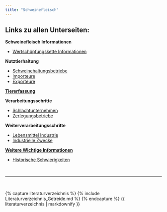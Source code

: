 ```yaml
---
title: "Schweinefleisch"
---
```


## Links zu allen Unterseiten:

**Schweinefleisch Informationen**

- [Wertschöpfungskette Informationen](Wertschoepfungskette-Informationen.html)

**Nutztierhaltung**

- [Schweinehaltungsbetriebe](Nutztierhaltung/Schweinehaltungsbetriebe.html)
- [Importeure](Nutztierhaltung/Importeure.html)
- [Exporteure](Nutztierhaltung/Exporteure.html)

[**Tiererfassung**](Tiererfassung/Tiererfassung.html)

**Verarbeitungsschritte**

- [Schlachtunternehmen](Verarbeitungsschritte/Schlachtunternehmen.html)
- [Zerlegungsbetriebe](Verarbeitungsschritte/Zerlegungsbetriebe.html)

**Weiterverarbeitungsschritte**

- [Lebensmittel Industrie](Weiterverarbeitungsschritte/Lebensmittel-Industrie.html)
- [Industrielle Zwecke](Weiterverarbeitungsschritte/Industrielle-Zwecke.html)
  
[**Weitere Wichtige Informationen**](Weitere-Wichtige-Informationen/Weitere-Wichtige-Informationen.html)

- [Historische Schwierigkeiten](Historische-Schwierigkeiten.html)



<br>

---

<br> 


{% capture literaturverzeichnis %} 
{% include Literaturverzeichnis_Getreide.md %} 
{% endcapture %} 
{{ literaturverzeichnis | markdownify }}



